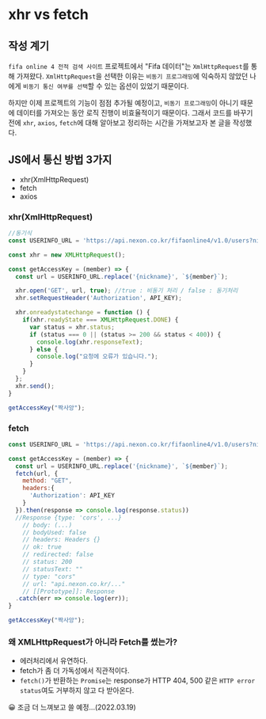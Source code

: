 # xhr vs fetch
## 작성 계기
`fifa online 4 전적 검색 사이트` 프로젝트에서 "Fifa 데이터"는 `XmlHttpRequest`를 통해 가져왔다. `XmlHttpRequest`을 선택한 이유는 `비동기 프로그래밍`에 익숙하지 않았던 나에게 `비동기 통신 여부를 선택`할 수 있는 옵션이 있었기 때문이다.

하지만 이제 프로젝트의 기능이 점점 추가될 예정이고, `비동기 프로그래밍`이 아니기 때문에 데이터를 가져오는 동안 로직 진행이 비효율적이기 때문이다. 그래서 코드를 바꾸기 전에 `xhr`, `axios`, `fetch`에 대해 알아보고 정리하는 시간을 가져보고자 본 글을 작성했다.

## JS에서 통신 방법 3가지
* xhr(XmlHttpRequest)
* fetch
* axios

### xhr(XmlHttpRequest)
```javascript
//동기식
const USERINFO_URL = 'https://api.nexon.co.kr/fifaonline4/v1.0/users?nickname={nickname}';

const xhr = new XMLHttpRequest();

const getAccessKey = (member) => {
  const url = USERINFO_URL.replace('{nickname}', `${member}`);

  xhr.open('GET', url, true); //true : 비동기 처리 / false : 동기처리
  xhr.setRequestHeader('Authorization', API_KEY);

  xhr.onreadystatechange = function () {
    if(xhr.readyState === XMLHttpRequest.DONE) {
      var status = xhr.status;
      if (status === 0 || (status >= 200 && status < 400)) {
        console.log(xhr.responseText);
      } else {
        console.log("요청에 오류가 있습니다.");
      }
    }
  };
  xhr.send();
}

getAccessKey("짝사앙");
```

### fetch
```javascript
const USERINFO_URL = 'https://api.nexon.co.kr/fifaonline4/v1.0/users?nickname={nickname}';

const getAccessKey = (member) => {
  const url = USERINFO_URL.replace('{nickname}', `${member}`);
  fetch(url, {
    method: "GET",
    headers:{
      'Authorization': API_KEY
    }
  }).then(response => console.log(response.status))
  //Response {type: 'cors', ...}
    // body: (...)
    // bodyUsed: false
    // headers: Headers {}
    // ok: true
    // redirected: false
    // status: 200
    // statusText: ""
    // type: "cors"
    // url: "api.nexon.co.kr/..."
    // [[Prototype]]: Response
  .catch(err => console.log(err));
}

getAccessKey("짝사앙");
```

### 왜 XMLHttpRequest가 아니라 Fetch를 썼는가?
- 에러처리에서 유연하다.
- fetch가 좀 더 가독성에서 직관적이다.
- `fetch()`가 반환하는 `Promise`는 response가 HTTP 404, 500 같은 `HTTP error status`여도 거부하지 않고 다 받아온다.
  
😀 조금 더 느껴보고 쓸 예정...(2022.03.19)
